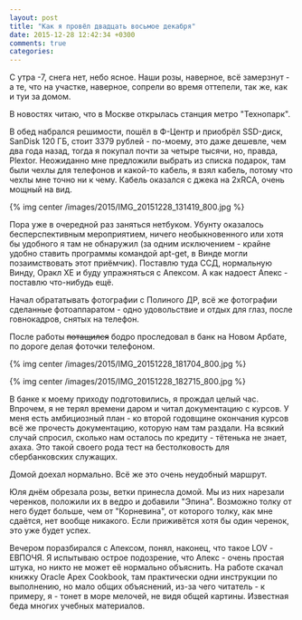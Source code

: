 ```yaml
---
layout: post
title: "Как я провёл двадцать восьмое декабря"
date: 2015-12-28 12:42:34 +0300
comments: true
categories: 
---
```

С утра -7, снега нет, небо ясное. Наши розы, наверное, всё замерзнут - а те, что на участке, наверное, сопрели во время оттепели, так же, как и туи за домом.

В новостях читаю, что в Москве открылась станция метро "Технопарк".

В обед набрался решимости, пошёл в Ф-Центр и приобрёл SSD-диск, SanDisk 120 ГБ, стоит 3379 рублей - по-моему, это даже дешевле, чем два года назад, тогда я покупал почти за четыре тысячи, но, правда, Plextor. Неожиданно мне предложили выбрать из списка подарок, там были чехлы для телефонов и какой-то кабель, я взял кабель, потому что чехлы мне точно ни к чему. Кабель оказался с джека на 2xRCA, очень мощный на вид. 

{% img center /images/2015/IMG_20151228_131419_800.jpg %}

Пора уже в очередной раз заняться нетбуком. Убунту оказалось бесперспективным мероприятием, ничего необыкновенного или хотя бы удобного я там не обнаружил (за одним исключением - крайне удобно ставить программы командой apt-get, в Винде могли позаимствовать этот приёмчик). Поставлю туда ССД, нормальную Винду, Оракл ХЕ и буду упражняться с Апексом. А как надоест Апекс - поставлю что-нибудь ещё. 

Начал обрататывать фотографии с Полиного ДР, всё же фотографии сделанные фотоаппаратом - одно удовольствие и отдых для глаз, после говнокадров, снятых на телефон.

После работы ~~потащился~~ бодро проследовал в банк на Новом Арбате, по дороге делая фоточки телефоном.

{% img center /images/2015/IMG_20151228_181704_800.jpg %}

{% img center /images/2015/IMG_20151228_182715_800.jpg %}

В банке к моему приходу подготовились, я прождал целый час. Впрочем, я не терял времени даром и читал документацию с курсов. У меня есть амбициозный план - ко второй годовщине окончания курсов всё же прочесть документацию, которую нам там раздали. На всякий случай спросил, сколько нам осталось по кредиту - тётенька не знает, ахаха. Это такой своего рода тест на бестолковость для сбербанковских служащих.

Домой доехал нормально. Всё же это очень неудобный маршрут.

Юля днём обрезала розы, ветки принесла домой. Мы из них нарезали черенков, положили их в ведро и добавили "Эпина". Возможно толку от него будет больше, чем от "Корневина", от которого толку, как мне сдаётся, нет вообще никакого. Если приживётся хотя бы один черенок, это уже будет успех.

Вечером поразбирался с Апексом, понял, наконец, что такое LOV - ЕВПОЧЯ. Я испытываю острое подозрение, что Апекс - очень простая штука, но никто не может её нормально объяснить. На работе скачал книжку Oracle Apex Cookbook, там практически одни инструкции по выполнению, но мало общих объяснений, из-за чего читатель - к примеру, я - тонет в море мелочей, не видя общей картины. Известная беда многих учебных материалов.   

